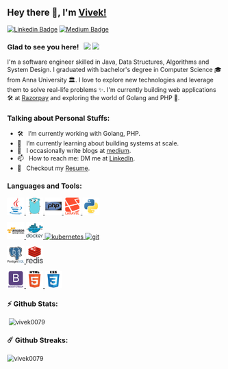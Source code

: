 ## Hey there 👋, I'm [Vivek!](https://github.com/vivek0079/)

[![Linkedin Badge](https://img.shields.io/badge/linkedin-%230077B5.svg?&style=for-the-badge&logo=linkedin&logoColor=white)](https://linkedin.com/in/vivek0079)
[![Medium Badge](https://img.shields.io/badge/medium%20-%23323330.svg?&style=for-the-badge&logo=lbry&logoColor=white)](https://medium.com/@vivek0079/)

### Glad to see you here! &nbsp; ![](https://badges.pufler.dev/visits/vivek0079/vivek0079?style=flat-square&color=black&logo=github) ![](https://badges.pufler.dev/repos/vivek0079?style=flat-square&color=black&logo=github)

I'm a software engineer skilled in Java, Data Structures, Algorithms and System Design. I graduated with bachelor's degree in Computer Science 🎓 from Anna University 🏛. I love to explore new technologies and leverage them to solve real-life problems ✨. 
I'm currently building web applications 🛠 at [Razorpay](https://github.com/razorpay/) and exploring the world of Golang and PHP 🚀.

### Talking about Personal Stuffs:

- 🛠 &nbsp; I’m currently working with Golang, PHP.
- 🚀 &nbsp; I’m currently learning about building systems at scale.
- 📰 &nbsp; I occasionally write blogs at [medium](https://medium.com/@vivek0079).
- 📫 &nbsp; How to reach me: DM me at [LinkedIn](https://linkedin.com/vivek0079).
- 📝 &nbsp; Checkout my [Resume]().

<h3 align="left">Languages and Tools:</h3>
<p align="left"> <a href="https://www.java.com" target="_blank" rel="noreferrer" title="Java"> <img src="https://raw.githubusercontent.com/devicons/devicon/master/icons/java/java-original.svg" alt="java" width="40" height="40" /> </a>
<a href="https://golang.org" target="_blank" rel="noreferrer" title="Golang"> <img src="https://raw.githubusercontent.com/devicons/devicon/master/icons/go/go-original.svg" alt="go" width="40" height="40" /> </a>
<a href="https://www.php.net" target="_blank" rel="noreferrer" title="Php"> <img src="https://raw.githubusercontent.com/devicons/devicon/master/icons/php/php-original.svg" alt="php" width="40" height="40" /> </a>
<a href="https://laravel.com/" target="_blank" rel="noreferrer" title="Laravel"> <img src="https://raw.githubusercontent.com/devicons/devicon/master/icons/laravel/laravel-plain-wordmark.svg" alt="laravel" width="40" height="40" /> </a>
<a href="https://www.python.org" target="_blank" rel="noreferrer" title="Python"> <img src="https://raw.githubusercontent.com/devicons/devicon/master/icons/python/python-original.svg" alt="python" width="40" height="40" /> </a>
  
  
<a href="https://aws.amazon.com" target="_blank" rel="noreferrer" title="AWS"> <img src="https://raw.githubusercontent.com/devicons/devicon/master/icons/amazonwebservices/amazonwebservices-original-wordmark.svg" alt="aws" width="40" height="40" /> </a>
<a href="https://www.docker.com/" target="_blank" rel="noreferrer" title="Docker"> <img src="https://raw.githubusercontent.com/devicons/devicon/master/icons/docker/docker-original-wordmark.svg" alt="docker" width="40" height="40" /> </a>
<a href="https://kubernetes.io" target="_blank" rel="noreferrer"> <img src="https://www.vectorlogo.zone/logos/kubernetes/kubernetes-icon.svg" alt="kubernetes" width="40" height="40" /> </a>
<a href="https://git-scm.com/" target="_blank" rel="noreferrer" title="Git"> <img src="https://www.vectorlogo.zone/logos/git-scm/git-scm-icon.svg" alt="git" width="40" height="40"/> </a>
  
<a href="https://www.postgresql.org" target="_blank" rel="noreferrer" title="PostgreSQL"> <img src="https://raw.githubusercontent.com/devicons/devicon/master/icons/postgresql/postgresql-original-wordmark.svg" alt="postgresql" width="40" height="40" /> </a>
<a href="https://redis.io" target="_blank" rel="noreferrer" title="Redis"> <img src="https://raw.githubusercontent.com/devicons/devicon/master/icons/redis/redis-original-wordmark.svg" alt="redis" width="40" height="40" /> </a>
  
<a href="https://getbootstrap.com" target="_blank" rel="noreferrer" title="Bootstrap"> <img src="https://raw.githubusercontent.com/devicons/devicon/master/icons/bootstrap/bootstrap-plain-wordmark.svg" alt="bootstrap" width="40" height="40" /> </a>
<a href="https://www.w3.org/html/" target="_blank" rel="noreferrer" title="HTML5"> <img src="https://raw.githubusercontent.com/devicons/devicon/master/icons/html5/html5-original-wordmark.svg" alt="html5" width="40" height="40" /> </a>
<a href="https://www.w3schools.com/css/" target="_blank" rel="noreferrer" title="CSS3"> <img src="https://raw.githubusercontent.com/devicons/devicon/master/icons/css3/css3-original-wordmark.svg" alt="css3" width="40" height="40" /> </a> </p>

### ⚡ Github Stats:
<p>&nbsp;<img align="center" src="https://github-readme-stats.vercel.app/api?username=vivek0079&show_icons=true&locale=en" alt="vivek0079" alt="vivek0079" /></p>

### ☄️ Github Streaks:
<p><img align="center" src="https://github-readme-streak-stats.herokuapp.com/?user=vivek0079&" alt="vivek0079" /></p>
